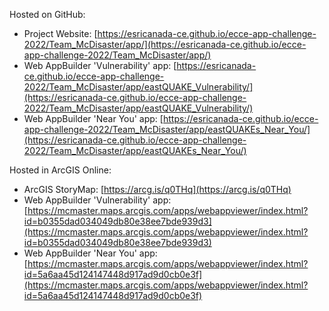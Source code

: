 Hosted on GitHub:

- Project Website: [https://esricanada-ce.github.io/ecce-app-challenge-2022/Team_McDisaster/app/](https://esricanada-ce.github.io/ecce-app-challenge-2022/Team_McDisaster/app/)
- Web AppBuilder 'Vulnerability' app: [https://esricanada-ce.github.io/ecce-app-challenge-2022/Team_McDisaster/app/eastQUAKE_Vulnerability/](https://esricanada-ce.github.io/ecce-app-challenge-2022/Team_McDisaster/app/eastQUAKE_Vulnerability/)
- Web AppBuilder 'Near You' app: [https://esricanada-ce.github.io/ecce-app-challenge-2022/Team_McDisaster/app/eastQUAKEs_Near_You/](https://esricanada-ce.github.io/ecce-app-challenge-2022/Team_McDisaster/app/eastQUAKEs_Near_You/)

Hosted in ArcGIS Online:

- ArcGIS StoryMap: [https://arcg.is/q0THq](https://arcg.is/q0THq)
- Web AppBuilder 'Vulnerability' app: [https://mcmaster.maps.arcgis.com/apps/webappviewer/index.html?id=b0355dad034049db80e38ee7bde939d3](https://mcmaster.maps.arcgis.com/apps/webappviewer/index.html?id=b0355dad034049db80e38ee7bde939d3)
- Web AppBuilder 'Near You' app: [https://mcmaster.maps.arcgis.com/apps/webappviewer/index.html?id=5a6aa45d124147448d917ad9d0cb0e3f](https://mcmaster.maps.arcgis.com/apps/webappviewer/index.html?id=5a6aa45d124147448d917ad9d0cb0e3f)